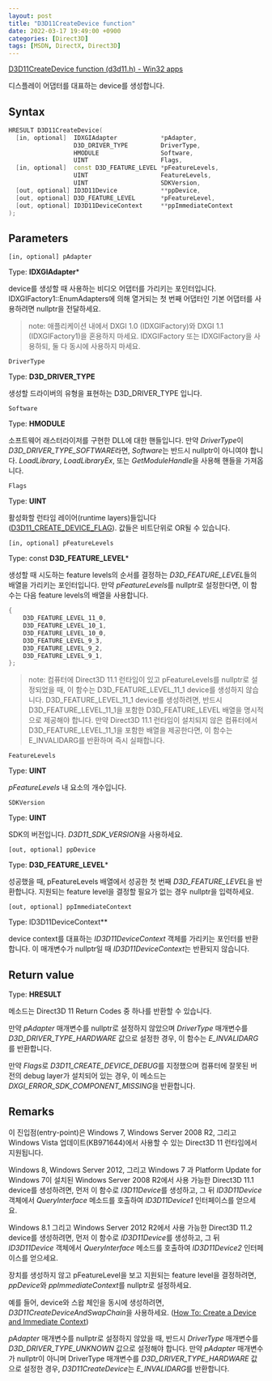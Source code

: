```yaml
---
layout: post
title: "D3D11CreateDevice function"
date: 2022-03-17 19:49:00 +0900
categories: [Direct3D]
tags: [MSDN, DirectX, Direct3D]
---
```

[D3D11CreateDevice function (d3d11.h) - Win32 apps](https://docs.microsoft.com/en-us/windows/win32/api/d3d11/nf-d3d11-d3d11createdevice)

디스플레이 어댑터를 대표하는 device를 생성합니다.

## Syntax

```cpp
HRESULT D3D11CreateDevice(
  [in, optional]  IDXGIAdapter            *pAdapter,
                  D3D_DRIVER_TYPE         DriverType,
                  HMODULE                 Software,
                  UINT                    Flags,
  [in, optional]  const D3D_FEATURE_LEVEL *pFeatureLevels,
                  UINT                    FeatureLevels,
                  UINT                    SDKVersion,
  [out, optional] ID3D11Device            **ppDevice,
  [out, optional] D3D_FEATURE_LEVEL       *pFeatureLevel,
  [out, optional] ID3D11DeviceContext     **ppImmediateContext
);
```

## Parameters

```
[in, optional] pAdapter
```

Type: **IDXGIAdapter***

device를 생성할 때 사용하는 비디오 어댑터를 가리키는 포인터입니다. IDXGIFactory1::EnumAdapters에 의해 열거되는 첫 번째 어댑터인 기본 어댑터를 사용하려면 nullptr을 전달하세요.

> note: 애플리케이션 내에서 DXGI 1.0 (IDXGIFactory)와 DXGI 1.1 (IDXGIFactory1)을 혼용하지 마세요. IDXGIFactory 또는 IDXGIFactory을 사용하되, 둘 다 동시에 사용하지 마세요.

```
DriverType
```

Type: **D3D_DRIVER_TYPE**

생성할 드라이버의 유형을 표현하는 D3D_DRIVER_TYPE 입니다.

```
Software
```

Type: **HMODULE**

소프트웨어 래스터라이저를 구현한 DLL에 대한 핸들입니다. 만약 *DriverType*이 *D3D_DRIVER_TYPE_SOFTWARE*라면, *Software*는 반드시 nullptr이 아니여야 합니다. *LoadLibrary*, *LoadLibraryEx*, 또는 *GetModuleHandle*을 사용해 핸들을 가져옵니다.

```
Flags
```

Type: **UINT**

활성화할 런타임 레이어(runtime layers)들입니다 ([D3D11_CREATE_DEVICE_FLAG](https://docs.microsoft.com/en-us/windows/desktop/api/d3d11/ne-d3d11-d3d11_create_device_flag)). 값들은 비트단위로 OR될 수 있습니다.

```
[in, optional] pFeatureLevels
```

Type: const **D3D_FEATURE_LEVEL***

생성할 때 시도하는 feature levels의 순서를 결정하는 *D3D_FEATURE_LEVEL*들의 배열을 가리키는 포인터입니다. 만약 *pFeatureLevels*를 nullptr로 설정한다면, 이 함수는 다음 feature levels의 배열을 사용합니다.

```cpp
{
    D3D_FEATURE_LEVEL_11_0,
    D3D_FEATURE_LEVEL_10_1,
    D3D_FEATURE_LEVEL_10_0,
    D3D_FEATURE_LEVEL_9_3,
    D3D_FEATURE_LEVEL_9_2,
    D3D_FEATURE_LEVEL_9_1,
};
```

> note: 컴퓨터에 Direct3D 11.1 런타임이 있고 pFeatureLevels를 nullptr로 설정되었을 때, 이 함수는 D3D_FEATURE_LEVEL_11_1 device를 생성하지 않습니다. D3D_FEATURE_LEVEL_11_1 device를 생성하려면, 반드시 D3D_FEATURE_LEVEL_11_1을 포함한 D3D_FEATURE_LEVEL 배열을 명시적으로 제공해야 합니다. 만약 Direct3D 11.1 런타임이 설치되지 않은 컴퓨터에서 D3D_FEATURE_LEVEL_11_1을 포함한 배열을 제공한다면, 이 함수는 E_INVALIDARG를 반환하며 즉시 실패합니다.

```
FeatureLevels
```

Type: **UINT**

*pFeatureLevels* 내 요소의 개수입니다.

```
SDKVersion
```

Type: **UINT**

SDK의 버전입니다. *D3D11_SDK_VERSION*을 사용하세요.

```
[out, optional] ppDevice
```

Type: **D3D_FEATURE_LEVEL***

성공했을 때, pFeatureLevels 배열에서 성공한 첫 번째 *D3D_FEATURE_LEVEL*을 반환합니다. 지원되는 feature level을 결정할 필요가 없는 경우 nullptr을 입력하세요.

```
[out, optional] ppImmediateContext
```

Type: ID3D11DeviceContext**

device context를 대표하는 *ID3D11DeviceContext* 객체를 가리키는 포인터를 반환합니다. 이 매개변수가 nullptr일 때 *ID3D11DeviceContext*는 반환되지 않습니다.

## Return value

Type: **HRESULT**

메소드는 Direct3D 11 Return Codes 중 하나를 반환할 수 있습니다.

만약 *pAdapter* 매개변수를 nullptr로 설정하지 않았으며 *DriverType* 매개변수를 *D3D_DRIVER_TYPE_HARDWARE* 값으로 설정한 경우, 이 함수는 *E_INVALIDARG*를 반환합니다.

만약 *Flags*로 *D3D11_CREATE_DEVICE_DEBUG*를 지정했으며 컴퓨터에 잘못된 버전의 debug layer가 설치되어 있는 경우, 이 메소드는 *DXGI_ERROR_SDK_COMPONENT_MISSING*을 반환합니다.

## Remarks

이 진입점(entry-point)은 Windows 7, Windows Server 2008 R2, 그리고 Windows Vista 업데이트(KB971644)에서 사용할 수 있는 Direct3D 11 런타임에서 지원됩니다.

Windows 8, Windows Server 2012, 그리고 Windows 7 과 Platform Update for Windows 7이 설치된 Windows Server 2008 R2에서 사용 가능한 Direct3D 11.1 device를 생성하려면, 먼저 이 함수로 *I3D11Device*를 생성하고, 그 뒤 *ID3D11Device* 객체에서 *QueryInterface* 메소드를 호출하여 *ID3D11Device1* 인터페이스를 얻으세요.

Windows 8.1 그리고 Windows Server 2012 R2에서 사용 가능한 Direct3D 11.2 device를 생성하려면, 먼저 이 함수로 *ID3D11Device*를 생성하고, 그 뒤 *ID3D11Device* 객체에서 *QueryInterface* 메소드를 호출하여 *ID3D11Device2* 인터페이스를 얻으세요.

장치를 생성하지 않고 pFeatureLevel을 보고 지원되는 feature level을 결정하려면, *ppDevice*와 *ppImmediateContext*를 nullptr로 설정하세요.

예를 들어, device와 스왑 체인을 동시에 생성하려면, *D3D11CreateDeviceAndSwapChain*을 사용하세요. ([How To: Create a Device and Immediate Context](https://docs.microsoft.com/en-us/windows/desktop/direct3d11/overviews-direct3d-11-devices-initialize))

*pAdapter* 매개변수를 nullptr로 설정하지 않았을 때, 반드시 *DriverType* 매개변수를 *D3D_DRIVER_TYPE_UNKNOWN* 값으로 설정해야 합니다. 만약 *pAdapter* 매개변수가 nullptr이 아니며 DriverType 매개변수를 *D3D_DRIVER_TYPE_HARDWARE* 값으로 설정한 경우, *D3D11CreateDevice*는 *E_INVALIDARG*를 반환합니다.
